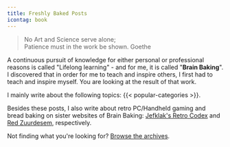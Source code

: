 ```yaml
---
title: Freshly Baked Posts
icontag: book
---
```


> No Art and Science serve alone; <br/>Patience must in the work be shown. <span>Goethe</span>

A continuous pursuit of knowledge for either personal or professional reasons is called "Lifelong learning" - and for me, it is called "**Brain Baking**". I discovered that in order for me to teach and inspire others, I first had to teach and inspire myself. You are looking at the result of that work. 

I mainly write about the following topics: {{< popular-categories >}}. 

Besides these posts, I also write about retro PC/Handheld gaming and bread baking on sister websites of Brain Baking: [Jefklak's Retro Codex](https://jefklakscodex.com) and [Red Zuurdesem](https://redzuurdesem.be), respectively. 

Not finding what you're looking for? [Browse the archives](/tags).
